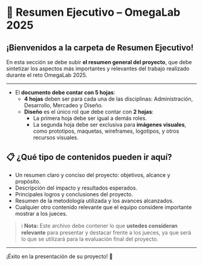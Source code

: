 # 📑 Resumen Ejecutivo – OmegaLab 2025

## ¡Bienvenidos a la carpeta de Resumen Ejecutivo!

En esta sección se debe subir **el resumen general del proyecto**, que debe sintetizar los aspectos más importantes y relevantes del trabajo realizado durante el reto OmegaLab 2025.

---
- El **documento debe contar con 5 hojas**:
  - **4 hojas** deben ser para cada una de las disciplinas: Administración, Desarrollo, Mercadeo y Diseño.
  - **Diseño** es el único rol que debe contar con **2 hojas**:
    - La primera hoja debe ser igual a demás roles.
    - La segunda hoja debe ser exclusiva para **imágenes visuales**, como prototipos, maquetas, wireframes, logotipos, y otros recursos visuales.

## 📋 ¿Qué tipo de contenidos pueden ir aquí?
  - Un resumen claro y conciso del proyecto: objetivos, alcance y propósito.
  - Descripción del impacto y resultados esperados.
  - Principales logros y conclusiones del proyecto.
  - Resumen de la metodología utilizada y los avances alcanzados.
  - Cualquier otro contenido relevante que el equipo considere importante mostrar a los jueces.

> ℹ️ **Nota:** Este archivo debe contener lo que **ustedes consideran relevante** para presentar y destacar frente a los jueces, ya que será lo que se utilizará para la evaluación final del proyecto.

---

¡Éxito en la presentación de su proyecto! 🚀
